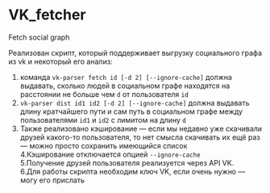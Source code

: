 # VK_fetcher
Fetch social graph

Реализован скрипт, который поддерживает выгрузку социального графа из vk и некоторый его анализ:
1. команда `vk-parser fetch id [-d 2] [--ignore-cache]` должна выдавать, сколько людей в социальном графе находятся на расстоянии не больше чем `d` от пользователя `id` 
2. `vk-parser dist id1 id2 [-d 2] [--ignore-cache]` должна выдавать длину кратчайшего пути и сам путь в социальном графе между пользователями `id1` и `id2` с лимитом на длину `d`  
3. Также реализовано кэширование — если мы недавно уже скачивали друзей какого-то пользователя, то нет смысла скачивать их ещё раз — можно просто сохранить имеющийся список  
4.Кэширование отключается опцией `--ignore-cache`  
5.Получение друзей пользователя реализуется через API VK.  
6.Для работы скрипта необходим ключ VK, если очень нужно — могу его прислать  
